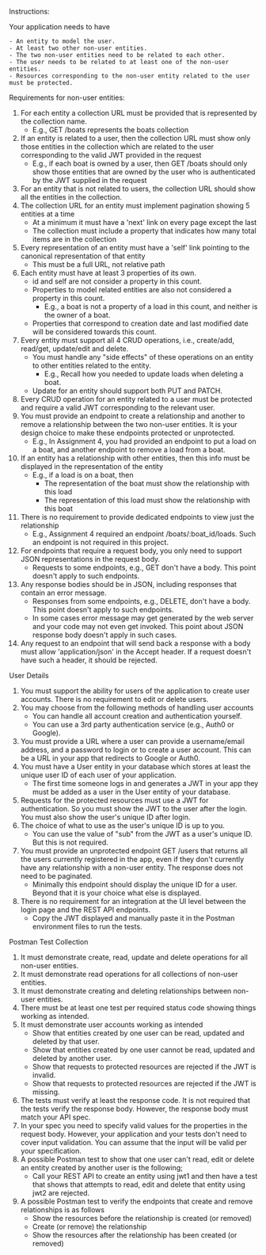 Instructions:

Your application needs to have

	- An entity to model the user.
	- At least two other non-user entities.
	- The two non-user entities need to be related to each other.
	- The user needs to be related to at least one of the non-user entities.
	- Resources corresponding to the non-user entity related to the user must be protected.

Requirements for non-user entities:

1. For each entity a collection URL must be provided that is represented  by the collection name.
	- E.g.,  GET /boats represents the boats collection
2. If an entity is related to a user, then the collection URL must show only those entities in the collection which are related to the user corresponding to the valid JWT provided in the request
	- E.g., if each boat is owned by a user, then GET /boats should only show those entities that are owned by the user who is authenticated by the JWT supplied in the request
3. For an entity that is not related to users, the collection URL should show all the entities in the collection.
4. The collection URL for an entity must implement pagination showing 5 entities at a time
	- At a minimum it must have a 'next' link on every page except the last
	- The collection must include a property that indicates how many total items are in the collection
5. Every representation of an entity must have a 'self' link pointing to the canonical representation of that entity
	- This must be a full URL, not relative path
6. Each entity must have at least 3 properties of its own.
	- id and self are not consider a property in this count.
	- Properties to model related entities are also not considered a property in this count.
		- E.g., a boat is not a property of a load in this count, and neither is the owner of a boat.
	- Properties that correspond to creation date and last modified date will be considered towards this count.
7. Every entity must support all 4 CRUD operations, i.e., create/add, read/get, update/edit and delete.
	- You must handle any "side effects" of these operations on an entity to other entities related to the entity.
		- E.g., Recall how you needed to update loads when deleting a boat.
	- Update for an entity should support both PUT and PATCH.
8. Every CRUD operation for an entity related to a user must be protected and require a valid JWT corresponding to the relevant user.
9. You must provide an endpoint to create a relationship and another to remove a relationship between the two non-user entities. It is your design choice to make these endpoints protected or unprotected.
	- E.g., In Assignment 4, you had provided an endpoint to put a load on a boat, and another endpoint to remove a load from a boat.
10. If an entity has a relationship with other entities, then this info must be displayed in the representation of the entity
	- E.g., if a load is on a boat, then
		- The representation of the boat must show the relationship with this load
		- The representation of this load must show the relationship with this boat
11. There is no requirement to provide dedicated endpoints to view just the relationship
	- E.g., Assignment 4 required an endpoint /boats/:boat_id/loads. Such an endpoint is not required in this project.
12. For endpoints that require a request body, you only need to support JSON representations in the request body.
	- Requests to some endpoints, e.g., GET don't have a body. This point doesn't apply to such endpoints.
13. Any response bodies should be in JSON, including responses that contain an error message.
	- Responses from some endpoints, e.g., DELETE, don't have a body. This point doesn't apply to such endpoints.
	- In some cases error message may get generated by the web server and your code may not even get invoked. This point about JSON response body doesn't apply in such cases.
14. Any request to an endpoint that will send back a response with a body must allow 'application/json' in the Accept header. If a request doesn't have such a header, it should be rejected.

User Details

1. You must support the ability for users of the application to create user accounts. There is no requirement to edit or delete users.
2. You may choose from the following methods of handling user accounts
	- You can handle all account creation and authentication yourself.
	- You can use a 3rd party authentication service (e.g., Auth0 or Google).
3. You must provide a URL where a user can provide a username/email address, and a password to login or to create a user account. This can be a URL in your app that redirects to Google or Auth0.
4. You must have a User entity in your database which stores at least the unique user ID of each user of your application.
	- The first time someone logs in and generates a JWT in your app they must be added as a user in the User entity of your database.
5. Requests for the protected resources must use a JWT for authentication. So you must show the JWT to the user after the login. You must also show the user's unique ID after login.
6. The choice of what to use as the user's unique ID is up to you.
	- You can use the value of "sub" from the JWT as a user's unique ID. But this is not required.
7. You must provide an unprotected endpoint GET /users that returns all the users currently registered in the app, even if they don't currently have any relationship with a non-user entity. The response does not need to be paginated.
	- Minimally this endpoint should display the unique ID for a user. Beyond that it is your choice what else is displayed.
8. There is no requirement for an integration at the UI level between the login page and the REST API endpoints.
	- Copy the JWT displayed and manually paste it in the Postman environment files to run the tests.

Postman Test Collection

1. It must demonstrate create, read, update and delete operations for all non-user entities.
2. It must demonstrate read operations for all collections of non-user entities.
3. It must demonstrate creating and deleting relationships between non-user entities.
4. There must be at least one test per required status code showing things working as intended.
5. It must demonstrate user accounts working as intended
	- Show that entities created by one user can be read, updated and deleted by that user.
	- Show that entities created by one user cannot be read, updated and deleted by another user.
	- Show that requests to protected resources are rejected if the JWT is invalid.
	- Show that requests to protected resources are rejected if the JWT is missing.
6. The tests must verify at least the response code. It is not required that the tests verify the response body. However, the response body must match your API spec.
7. In your spec you need to specify valid values for the properties in the request body. However, your application and your tests don't need to cover input validation. You can assume that the input will be valid per your specification.
8. A possible Postman test to show that one user can't read, edit or delete an entity created by another user is the following;
	- Call your REST API to create an entity using jwt1 and then have a test that shows that attempts to read, edit and delete that entity using jwt2 are rejected.
9. A possible Postman test to verify the endpoints that create and remove relationships is as follows
	- Show the resources before the relationship is created (or removed)
	- Create (or remove) the relationship
	- Show the resources after the relationship has been created (or removed)
